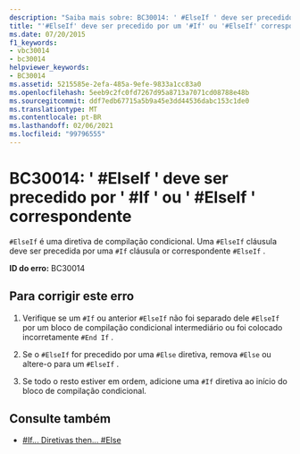 ```yaml
---
description: "Saiba mais sobre: BC30014: ' #ElseIf ' deve ser precedido por ' #If ' ou ' #ElseIf ' correspondente"
title: "'#ElseIf' deve ser precedido por um '#If' ou '#ElseIf' correspondente"
ms.date: 07/20/2015
f1_keywords:
- vbc30014
- bc30014
helpviewer_keywords:
- BC30014
ms.assetid: 5215585e-2efa-485a-9efe-9833a1cc83a0
ms.openlocfilehash: 5eeb9c2fc0fd7267d95a8713a7071cd08788e48b
ms.sourcegitcommit: ddf7edb67715a5b9a45e3dd44536dabc153c1de0
ms.translationtype: MT
ms.contentlocale: pt-BR
ms.lasthandoff: 02/06/2021
ms.locfileid: "99796555"
---
```

# <a name="bc30014-elseif-must-be-preceded-by-a-matching-if-or-elseif"></a>BC30014: ' #ElseIf ' deve ser precedido por ' #If ' ou ' #ElseIf ' correspondente

`#ElseIf` é uma diretiva de compilação condicional. Uma `#ElseIf` cláusula deve ser precedida por uma `#If` cláusula or correspondente `#ElseIf` .

 **ID do erro:** BC30014

## <a name="to-correct-this-error"></a>Para corrigir este erro

1. Verifique se um `#If` ou anterior `#ElseIf` não foi separado dele `#ElseIf` por um bloco de compilação condicional intermediário ou foi colocado incorretamente `#End If` .

2. Se o `#ElseIf` for precedido por uma `#Else` diretiva, remova `#Else` ou altere-o para um `#ElseIf` .

3. Se todo o resto estiver em ordem, adicione uma `#If` diretiva ao início do bloco de compilação condicional.

## <a name="see-also"></a>Consulte também

- [#If... Diretivas then... #Else](../directives/if-then-else-directives.md)
